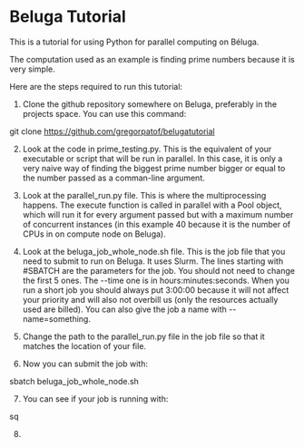 # Beluga Tutorial

This is a tutorial for using Python for parallel computing on Béluga.

The computation used as an example is finding prime numbers because it is very simple.

Here are the steps required to run this tutorial:

1. Clone the github repository somewhere on Beluga, preferably in the projects space. You can use this command:

git clone https://github.com/gregorpatof/belugatutorial


2. Look at the code in prime_testing.py. This is the equivalent of your executable or script that will be run in parallel. In this case, it is only a very naive way of finding the biggest prime number bigger or equal to the number passed as a comman-line argument.

3. Look at the parallel_run.py file. This is where the multiprocessing happens. The execute function is called in parallel with a Pool object, which will run it for every argument passed but with a maximum number of concurrent instances (in this example 40 because it is the number of CPUs in on compute node on Beluga).

4. Look at the beluga_job_whole_node.sh file. This is the job file that you need to submit to run on Beluga. It uses Slurm. The lines starting with #SBATCH are the parameters for the job. You should not need to change the first 5 ones. The --time one is in hours:minutes:seconds. When you run a short job you should always put 3:00:00 because it will not affect your priority and will also not overbill us (only the resources actually used are billed). You can also give the job a name with --name=something.

5. Change the path to the parallel_run.py file in the job file so that it matches the location of your file.

6. Now you can submit the job with:

sbatch beluga_job_whole_node.sh

7. You can see if your job is running with:

sq

8.
